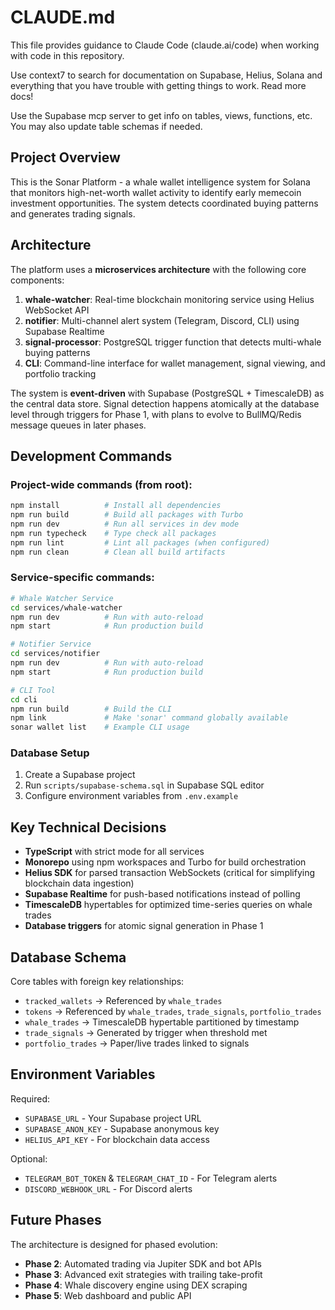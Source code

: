# CLAUDE.md

This file provides guidance to Claude Code (claude.ai/code) when working with code in this repository.

Use context7 to search for documentation on Supabase, Helius, Solana and everything that you have trouble with getting things to work. Read more docs!

Use the Supabase mcp server to get info on tables, views, functions, etc. You may also update table schemas if needed.

## Project Overview

This is the Sonar Platform - a whale wallet intelligence system for Solana that monitors high-net-worth wallet activity to identify early memecoin investment opportunities. The system detects coordinated buying patterns and generates trading signals.

## Architecture

The platform uses a **microservices architecture** with the following core components:

1. **whale-watcher**: Real-time blockchain monitoring service using Helius WebSocket API
2. **notifier**: Multi-channel alert system (Telegram, Discord, CLI) using Supabase Realtime
3. **signal-processor**: PostgreSQL trigger function that detects multi-whale buying patterns
4. **CLI**: Command-line interface for wallet management, signal viewing, and portfolio tracking

The system is **event-driven** with Supabase (PostgreSQL + TimescaleDB) as the central data store. Signal detection happens atomically at the database level through triggers for Phase 1, with plans to evolve to BullMQ/Redis message queues in later phases.

## Development Commands

### Project-wide commands (from root):
```bash
npm install          # Install all dependencies
npm run build        # Build all packages with Turbo
npm run dev          # Run all services in dev mode
npm run typecheck    # Type check all packages
npm run lint         # Lint all packages (when configured)
npm run clean        # Clean all build artifacts
```

### Service-specific commands:
```bash
# Whale Watcher Service
cd services/whale-watcher
npm run dev          # Run with auto-reload
npm start            # Run production build

# Notifier Service  
cd services/notifier
npm run dev          # Run with auto-reload
npm start            # Run production build

# CLI Tool
cd cli
npm run build        # Build the CLI
npm link             # Make 'sonar' command globally available
sonar wallet list    # Example CLI usage
```

### Database Setup

1. Create a Supabase project
2. Run `scripts/supabase-schema.sql` in Supabase SQL editor
3. Configure environment variables from `.env.example`

## Key Technical Decisions

- **TypeScript** with strict mode for all services
- **Monorepo** using npm workspaces and Turbo for build orchestration
- **Helius SDK** for parsed transaction WebSockets (critical for simplifying blockchain data ingestion)
- **Supabase Realtime** for push-based notifications instead of polling
- **TimescaleDB** hypertables for optimized time-series queries on whale trades
- **Database triggers** for atomic signal generation in Phase 1

## Database Schema

Core tables with foreign key relationships:
- `tracked_wallets` → Referenced by `whale_trades`
- `tokens` → Referenced by `whale_trades`, `trade_signals`, `portfolio_trades`  
- `whale_trades` → TimescaleDB hypertable partitioned by timestamp
- `trade_signals` → Generated by trigger when threshold met
- `portfolio_trades` → Paper/live trades linked to signals

## Environment Variables

Required:
- `SUPABASE_URL` - Your Supabase project URL
- `SUPABASE_ANON_KEY` - Supabase anonymous key
- `HELIUS_API_KEY` - For blockchain data access

Optional:
- `TELEGRAM_BOT_TOKEN` & `TELEGRAM_CHAT_ID` - For Telegram alerts
- `DISCORD_WEBHOOK_URL` - For Discord alerts

## Future Phases

The architecture is designed for phased evolution:
- **Phase 2**: Automated trading via Jupiter SDK and bot APIs
- **Phase 3**: Advanced exit strategies with trailing take-profit
- **Phase 4**: Whale discovery engine using DEX scraping
- **Phase 5**: Web dashboard and public API